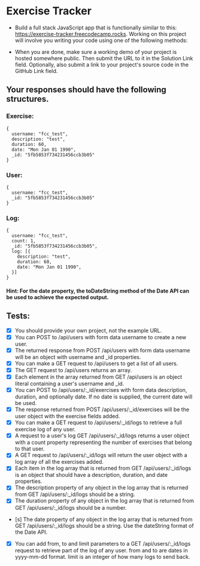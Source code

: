 # Exercise Tracker

- Build a full stack JavaScript app that is functionally similar to this: https://exercise-tracker.freecodecamp.rocks. Working on this project will involve you writing your code using one of the following methods:

- When you are done, make sure a working demo of your project is hosted somewhere public. Then submit the URL to it in the Solution Link field. Optionally, also submit a link to your project's source code in the GitHub Link field.

## Your responses should have the following structures.

### Exercise:

```
{
  username: "fcc_test",
  description: "test",
  duration: 60,
  date: "Mon Jan 01 1990",
  _id: "5fb5853f734231456ccb3b05"
}
```

### User:

```
{
  username: "fcc_test",
  _id: "5fb5853f734231456ccb3b05"
}
```

### Log:

```
{
  username: "fcc_test",
  count: 1,
  _id: "5fb5853f734231456ccb3b05",
  log: [{
    description: "test",
    duration: 60,
    date: "Mon Jan 01 1990",
  }]
}
```

#### Hint: For the date property, the toDateString method of the Date API can be used to achieve the expected output.

## Tests:

- [x] You should provide your own project, not the example URL.
- [x] You can POST to /api/users with form data username to create a new user.
- [x] The returned response from POST /api/users with form data username will be an object with username and \_id properties.
- [x] You can make a GET request to /api/users to get a list of all users.
- [x] The GET request to /api/users returns an array.
- [x] Each element in the array returned from GET /api/users is an object literal containing a user's username and \_id.
- [x] You can POST to /api/users/:\_id/exercises with form data description, duration, and optionally date. If no date is supplied, the current date will be used.
- [x] The response returned from POST /api/users/:\_id/exercises will be the user object with the exercise fields added.
- [x] You can make a GET request to /api/users/:\_id/logs to retrieve a full exercise log of any user.
- [x] A request to a user's log GET /api/users/:\_id/logs returns a user object with a count property representing the number of exercises that belong to that user.
- [x] A GET request to /api/users/:\_id/logs will return the user object with a log array of all the exercises added.
- [x] Each item in the log array that is returned from GET /api/users/:\_id/logs is an object that should have a description, duration, and date properties.
- [x] The description property of any object in the log array that is returned from GET /api/users/:\_id/logs should be a string.
- [x] The duration property of any object in the log array that is returned from GET /api/users/:\_id/logs should be a number.
- [s] The date property of any object in the log array that is returned from GET /api/users/:\_id/logs should be a string. Use the dateString format of the Date API.
- [x] You can add from, to and limit parameters to a GET /api/users/:\_id/logs request to retrieve part of the log of any user. from and to are dates in yyyy-mm-dd format. limit is an integer of how many logs to send back.
